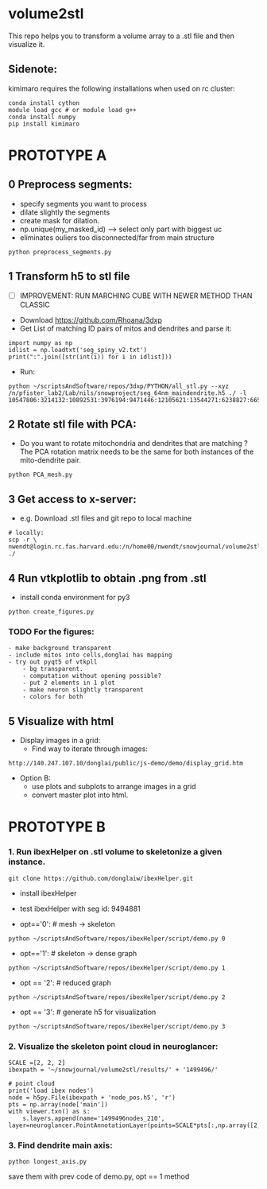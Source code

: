 # volume2stl
This repo helps you to transform a volume array to a .stl file and then visualize it.

## Sidenote:
kimimaro requires the following installations when used on rc cluster:
```
conda install cython
module load gcc # or module load g++
conda install numpy
pip install kimimaro
```

# PROTOTYPE A

0 Preprocess segments:
-
- specify segments you want to process
- dilate slightly the segments
- create mask for dilation.
- np.unique(my_masked_id) --> select only part with biggest uc
- eliminates ouliers too disconnected/far from main structure
```
python preprocess_segments.py
```

1 Transform h5 to stl file
-
- [ ] IMPROVEMENT: RUN MARCHING CUBE WITH NEWER METHOD THAN CLASSIC 
- Download https://github.com/Rhoana/3dxp 
- Get List of matching ID pairs of mitos and dendrites and parse it: 
```
import numpy as np
idlist = np.loadtxt('seg_spiny_v2.txt')
print(":".join([str(int(i)) for i in idlist]))
```
- Run:
```
python ~/scriptsAndSoftware/repos/3dxp/PYTHON/all_stl.py --xyz /n/pfister_lab2/Lab/nils/snowproject/seg_64nm_maindendrite.h5 ./ -l 10547806:3214132:10892531:3976194:9471446:12105621:13544271:6238827:6659767:9387188:918525:15221648:5793428:1499496:12570277:2927761
```

2 Rotate stl file with PCA:
-
- Do you want to rotate mitochondria and dendrites that are matching ? The PCA rotation matrix needs to be the same for both instances of the mito-dendrite pair.
```
python PCA_mesh.py
```

3 Get access to x-server:
-
- e.g. Download .stl files and git repo to local machine
```
# locally:
scp -r \
nwendt@login.rc.fas.harvard.edu:/n/home00/nwendt/snowjournal/volume2stl/stl_mitos_dendrites_length_500 ./
```

4 Run vtkplotlib to obtain .png from .stl
-
- install conda environment for py3
```
python create_figures.py
```

### TODO For the figures:
    - make background transparent
    - include mitos into cells,donglai has mapping
    - try out pyqt5 of vtkpll
        - bg transparent.
        - computation without opening possible?
        - put 2 elements in 1 plot
        - make neuron slightly transparent
        - colors for both
        
5 Visualize with html
-
- Display images in a grid:
    - Find way to iterate through images:
```
http://140.247.107.10/donglai/public/js-demo/demo/display_grid.htm
```


- Option B:
    - use plots and subplots to arrange images in a grid
    - convert master plot into html.
    

# PROTOTYPE B
### 1. Run ibexHelper on .stl volume to skeletonize a given instance.
```
git clone https://github.com/donglaiw/ibexHelper.git
```
- install ibexHelper
- test ibexHelper with seg id: 9494881

- opt=='0': # mesh -> skeleton
```
python ~/scriptsAndSoftware/repos/ibexHelper/script/demo.py 0
```
- opt=='1': # skeleton -> dense graph
```
python ~/scriptsAndSoftware/repos/ibexHelper/script/demo.py 1
```
- opt == '2': # reduced graph
```
python ~/scriptsAndSoftware/repos/ibexHelper/script/demo.py 2
```
- opt == '3': # generate h5 for visualization
```
python ~/scriptsAndSoftware/repos/ibexHelper/script/demo.py 3
```

### 2. Visualize the skeleton  point cloud in neuroglancer:
```
SCALE =[2, 2, 2]    
ibexpath = '~/snowjournal/volume2stl/results/' + '1499496/'

# point cloud
print('load ibex nodes')
node = h5py.File(ibexpath + 'node_pos.h5', 'r')
pts = np.array(node['main'])
with viewer.txn() as s:
    s.layers.append(name='1499496nodes_210', layer=neuroglancer.PointAnnotationLayer(points=SCALE*pts[:,np.array([2,1,0])]))
```

### 3. Find dendrite main axis:
```
python longest_axis.py
```    
save them with prev code of demo.py, opt == 1 method
